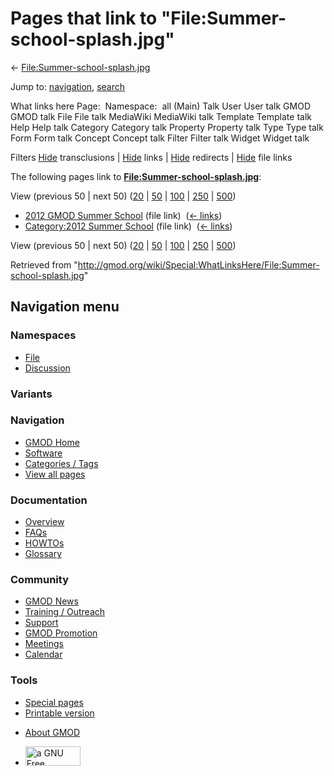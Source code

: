 <div id="mw-page-base" class="noprint">

</div>

<div id="mw-head-base" class="noprint">

</div>

<div id="content" class="mw-body" role="main">

<span id="top"></span>

<div id="mw-js-message" style="display:none;">

</div>



# <span dir="auto">Pages that link to "File:Summer-school-splash.jpg"</span>

<div id="bodyContent">

<div id="contentSub">

←
[File:Summer-school-splash.jpg](/wiki/File:Summer-school-splash.jpg "File:Summer-school-splash.jpg")

</div>

<div id="jump-to-nav" class="mw-jump">

Jump to: [navigation](#mw-navigation), [search](#p-search)

</div>

<div id="mw-content-text">

What links here Page:  Namespace:  all (Main) Talk User User talk GMOD
GMOD talk File File talk MediaWiki MediaWiki talk Template Template talk
Help Help talk Category Category talk Property Property talk Type Type
talk Form Form talk Concept Concept talk Filter Filter talk Widget
Widget talk

Filters
[Hide](/mediawiki/index.php?title=Special:WhatLinksHere/File:Summer-school-splash.jpg&hidetrans=1 "Special:WhatLinksHere/File:Summer-school-splash.jpg")
transclusions \|
[Hide](/mediawiki/index.php?title=Special:WhatLinksHere/File:Summer-school-splash.jpg&hidelinks=1 "Special:WhatLinksHere/File:Summer-school-splash.jpg")
links \|
[Hide](/mediawiki/index.php?title=Special:WhatLinksHere/File:Summer-school-splash.jpg&hideredirs=1 "Special:WhatLinksHere/File:Summer-school-splash.jpg")
redirects \|
[Hide](/mediawiki/index.php?title=Special:WhatLinksHere/File:Summer-school-splash.jpg&hideimages=1 "Special:WhatLinksHere/File:Summer-school-splash.jpg")
file links

The following pages link to
**[File:Summer-school-splash.jpg](/wiki/File:Summer-school-splash.jpg "File:Summer-school-splash.jpg")**:

View (previous 50 \| next 50)
([20](/mediawiki/index.php?title=Special:WhatLinksHere/File:Summer-school-splash.jpg&limit=20 "Special:WhatLinksHere/File:Summer-school-splash.jpg")
\|
[50](/mediawiki/index.php?title=Special:WhatLinksHere/File:Summer-school-splash.jpg&limit=50 "Special:WhatLinksHere/File:Summer-school-splash.jpg")
\|
[100](/mediawiki/index.php?title=Special:WhatLinksHere/File:Summer-school-splash.jpg&limit=100 "Special:WhatLinksHere/File:Summer-school-splash.jpg")
\|
[250](/mediawiki/index.php?title=Special:WhatLinksHere/File:Summer-school-splash.jpg&limit=250 "Special:WhatLinksHere/File:Summer-school-splash.jpg")
\|
[500](/mediawiki/index.php?title=Special:WhatLinksHere/File:Summer-school-splash.jpg&limit=500 "Special:WhatLinksHere/File:Summer-school-splash.jpg"))

- [2012 GMOD Summer
  School](/wiki/2012_GMOD_Summer_School "2012 GMOD Summer School") (file
  link) ‎ <span class="mw-whatlinkshere-tools">([←
  links](/mediawiki/index.php?title=Special:WhatLinksHere&target=2012+GMOD+Summer+School "Special:WhatLinksHere"))</span>
- [Category:2012 Summer
  School](/wiki/Category:2012_Summer_School "Category:2012 Summer School")
  (file link) ‎ <span class="mw-whatlinkshere-tools">([←
  links](/mediawiki/index.php?title=Special:WhatLinksHere&target=Category%3A2012+Summer+School "Special:WhatLinksHere"))</span>

View (previous 50 \| next 50)
([20](/mediawiki/index.php?title=Special:WhatLinksHere/File:Summer-school-splash.jpg&limit=20 "Special:WhatLinksHere/File:Summer-school-splash.jpg")
\|
[50](/mediawiki/index.php?title=Special:WhatLinksHere/File:Summer-school-splash.jpg&limit=50 "Special:WhatLinksHere/File:Summer-school-splash.jpg")
\|
[100](/mediawiki/index.php?title=Special:WhatLinksHere/File:Summer-school-splash.jpg&limit=100 "Special:WhatLinksHere/File:Summer-school-splash.jpg")
\|
[250](/mediawiki/index.php?title=Special:WhatLinksHere/File:Summer-school-splash.jpg&limit=250 "Special:WhatLinksHere/File:Summer-school-splash.jpg")
\|
[500](/mediawiki/index.php?title=Special:WhatLinksHere/File:Summer-school-splash.jpg&limit=500 "Special:WhatLinksHere/File:Summer-school-splash.jpg"))

</div>

<div class="printfooter">

Retrieved from
"<http://gmod.org/wiki/Special:WhatLinksHere/File:Summer-school-splash.jpg>"

</div>

<div id="catlinks" class="catlinks catlinks-allhidden">

</div>

<div class="visualClear">

</div>

</div>

</div>

<div id="mw-navigation">

## Navigation menu

<div id="mw-head">



<div id="left-navigation">

<div id="p-namespaces" class="vectorTabs" role="navigation"
aria-labelledby="p-namespaces-label">

### Namespaces

- <span id="ca-nstab-image"><a href="/wiki/File:Summer-school-splash.jpg" accesskey="c"
  title="View the file page [c]">File</a></span>
- <span id="ca-talk"><a
  href="/mediawiki/index.php?title=File_talk:Summer-school-splash.jpg&amp;action=edit&amp;redlink=1"
  accesskey="t"
  title="Discussion about the content page [t]">Discussion</a></span>

</div>

<div id="p-variants" class="vectorMenu emptyPortlet" role="navigation"
aria-labelledby="p-variants-label">

### 

### Variants[](#)

<div class="menu">

</div>

</div>

</div>

<div id="right-navigation">





</div>



</div>

</div>

</div>

<div id="mw-panel">

<div id="p-logo" role="banner">

<a href="/wiki/Main_Page"
style="background-image: url(http://gmod.org/images/GMOD-cogs.png);"
title="Visit the main page"></a>

</div>

<div id="p-Navigation" class="portal" role="navigation"
aria-labelledby="p-Navigation-label">

### Navigation

<div class="body">

- <span id="n-GMOD-Home">[GMOD Home](/wiki/Main_Page)</span>
- <span id="n-Software">[Software](/wiki/GMOD_Components)</span>
- <span id="n-Categories-.2F-Tags">[Categories /
  Tags](/wiki/Categories)</span>
- <span id="n-View-all-pages">[View all
  pages](/wiki/Special:AllPages)</span>

</div>

</div>

<div id="p-Documentation" class="portal" role="navigation"
aria-labelledby="p-Documentation-label">

### Documentation

<div class="body">

- <span id="n-Overview">[Overview](/wiki/Overview)</span>
- <span id="n-FAQs">[FAQs](/wiki/Category:FAQ)</span>
- <span id="n-HOWTOs">[HOWTOs](/wiki/Category:HOWTO)</span>
- <span id="n-Glossary">[Glossary](/wiki/Glossary)</span>

</div>

</div>

<div id="p-Community" class="portal" role="navigation"
aria-labelledby="p-Community-label">

### Community

<div class="body">

- <span id="n-GMOD-News">[GMOD News](/wiki/GMOD_News)</span>
- <span id="n-Training-.2F-Outreach">[Training /
  Outreach](/wiki/Training_and_Outreach)</span>
- <span id="n-Support">[Support](/wiki/Support)</span>
- <span id="n-GMOD-Promotion">[GMOD
  Promotion](/wiki/GMOD_Promotion)</span>
- <span id="n-Meetings">[Meetings](/wiki/Meetings)</span>
- <span id="n-Calendar">[Calendar](/wiki/Calendar)</span>

</div>

</div>

<div id="p-tb" class="portal" role="navigation"
aria-labelledby="p-tb-label">

### Tools

<div class="body">

- <span id="t-specialpages"><a href="/wiki/Special:SpecialPages" accesskey="q"
  title="A list of all special pages [q]">Special pages</a></span>
- <span id="t-print"><a
  href="/mediawiki/index.php?title=Special:WhatLinksHere/File:Summer-school-splash.jpg&amp;printable=yes"
  rel="alternate" accesskey="p"
  title="Printable version of this page [p]">Printable version</a></span>

</div>

</div>

</div>

</div>

<div id="footer" role="contentinfo">

- <span id="footer-places-about">[About
  GMOD](/wiki/GMOD:About "GMOD:About")</span>

<!-- -->

- <span id="footer-copyrightico">[<img src="http://www.gnu.org/graphics/gfdl-logo-small.png" width="88"
  height="31" alt="a GNU Free Documentation License" />](http://www.gnu.org/licenses/fdl-1.3.html)</span>




</div>
